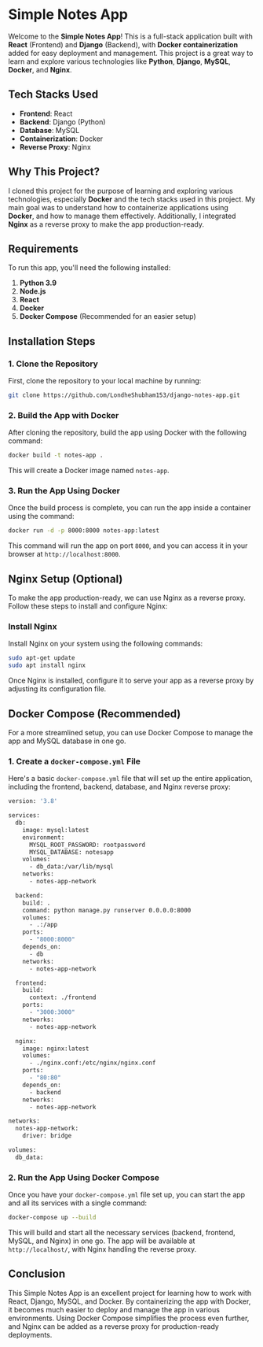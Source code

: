 # Simple Notes App

Welcome to the **Simple Notes App**! This is a full-stack application built with **React** (Frontend) and **Django** (Backend), with **Docker containerization** added for easy deployment and management. This project is a great way to learn and explore various technologies like **Python**, **Django**, **MySQL**, **Docker**, and **Nginx**.

## Tech Stacks Used
- **Frontend**: React
- **Backend**: Django (Python)
- **Database**: MySQL
- **Containerization**: Docker
- **Reverse Proxy**: Nginx

## Why This Project?

I cloned this project for the purpose of learning and exploring various technologies, especially **Docker** and the tech stacks used in this project. My main goal was to understand how to containerize applications using **Docker**, and how to manage them effectively. Additionally, I integrated **Nginx** as a reverse proxy to make the app production-ready.

## Requirements
To run this app, you'll need the following installed:
1. **Python 3.9**
2. **Node.js**
3. **React**
4. **Docker**
5. **Docker Compose** (Recommended for an easier setup)

## Installation Steps

### 1. Clone the Repository
First, clone the repository to your local machine by running:
```bash
git clone https://github.com/LondheShubham153/django-notes-app.git
```
### 2. Build the App with Docker
After cloning the repository, build the app using Docker with the following command:
```bash
docker build -t notes-app .
```
This will create a Docker image named ```notes-app```.
### 3. Run the App Using Docker
Once the build process is complete, you can run the app inside a container using the command:
```bash
docker run -d -p 8000:8000 notes-app:latest
```
This command will run the app on port ```8000```, and you can access it in your browser at ```http://localhost:8000```.

## Nginx Setup (Optional)
To make the app production-ready, we can use Nginx as a reverse proxy. Follow these steps to install and configure Nginx:
### Install Nginx
Install Nginx on your system using the following commands:
```bash
sudo apt-get update
sudo apt install nginx
```
Once Nginx is installed, configure it to serve your app as a reverse proxy by adjusting its configuration file.
## Docker Compose (Recommended)
For a more streamlined setup, you can use Docker Compose to manage the app and MySQL database in one go.
### 1. Create a ```docker-compose.yml``` File
Here's a basic ```docker-compose.yml``` file that will set up the entire application, including the frontend, backend, database, and Nginx reverse proxy:
```bash
version: '3.8'

services:
  db:
    image: mysql:latest
    environment:
      MYSQL_ROOT_PASSWORD: rootpassword
      MYSQL_DATABASE: notesapp
    volumes:
      - db_data:/var/lib/mysql
    networks:
      - notes-app-network

  backend:
    build: .
    command: python manage.py runserver 0.0.0.0:8000
    volumes:
      - .:/app
    ports:
      - "8000:8000"
    depends_on:
      - db
    networks:
      - notes-app-network

  frontend:
    build:
      context: ./frontend
    ports:
      - "3000:3000"
    networks:
      - notes-app-network

  nginx:
    image: nginx:latest
    volumes:
      - ./nginx.conf:/etc/nginx/nginx.conf
    ports:
      - "80:80"
    depends_on:
      - backend
    networks:
      - notes-app-network

networks:
  notes-app-network:
    driver: bridge

volumes:
  db_data:
```
### 2. Run the App Using Docker Compose
Once you have your ```docker-compose.yml``` file set up, you can start the app and all its services with a single command:
```bash
docker-compose up --build
```
This will build and start all the necessary services (backend, frontend, MySQL, and Nginx) in one go. The app will be available at ```http://localhost/```, with Nginx handling the reverse proxy.

## Conclusion
This Simple Notes App is an excellent project for learning how to work with React, Django, MySQL, and Docker. By containerizing the app with Docker, it becomes much easier to deploy and manage the app in various environments. Using Docker Compose simplifies the process even further, and Nginx can be added as a reverse proxy for production-ready deployments.
